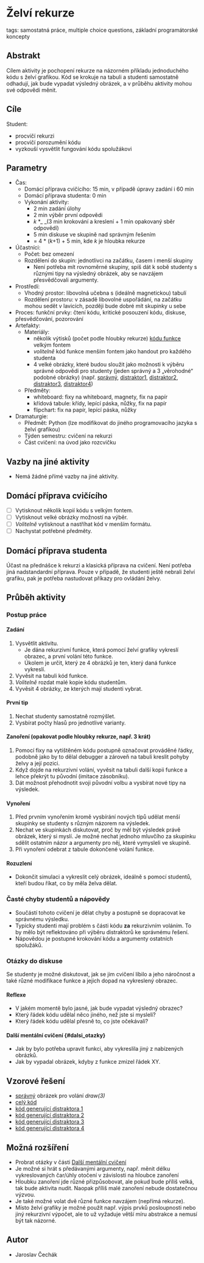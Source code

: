 # Želví rekurze

tags: samostatná práce, multiple choice questions, základní programátorské koncepty

## Abstrakt

Cílem aktivity je pochopení rekurze na názorném příkladu jednoduchého kódu s želví grafikou. Kód se krokuje na tabuli a studenti samostatně odhadují, jak bude vypadat výsledný obrázek, a v průběhu aktivity mohou své odpovědi měnit.

## Cíle

Student:

* procvičí rekurzi
* procvičí porozumění kódu
* vyzkouší vysvětlit fungování kódu spolužákovi

## Parametry

* Čas:
  * Domácí příprava cvičícího: 15 min, v případě úpravy zadání i 60 min
  * Domácí příprava studenta: 0 min
  * Vykonání aktivity: 
    * 2 min zadání úlohy
    * 2 min výběr první odpovědi
    * _k_ \*_ _\(3 min krokování a kreslení + 1 min opakovaný sběr odpovědí\)
    * 5 min diskuse ve skupině nad správným řešením
    * = 4 \* \(_k_+1\) + 5 min, kde _k_ je hloubka rekurze
* Účastníci:
  * Počet: bez omezení
  * Rozdělení do skupin: jednotlivci na začátku, časem i menší skupiny
    * Není potřeba mít rovnoměrné skupiny, spíš dát k sobě studenty s různými tipy na výsledný obrázek, aby se navzájem přesvědčovali argumenty.
* Prostředí:
  * Vhodný prostor: libovolná učebna s \(ideálně magnetickou\) tabulí
  * Rozdělení prostoru: v zásadě libovolné uspořádání, na začátku mohou sedět v lavicích, později bude dobré mít skupinky u sebe
* Proces: funkční prvky: čtení kódu, kritické posouzení kódu, diskuse, přesvědčování, pozorování
* Artefakty:
  * Materiály:
    * několik výtisků \(počet podle hloubky rekurze\) [kódu funkce](funkce.pdf) velkým fontem
    * _volitelně_ kód funkce menším fontem jako handout pro každého studenta
    * 4 velké obrázky, které budou sloužit jako možnosti k výběru správné odpovědi pro studenty \(jeden správný a 3 „věrohodné“ podobné obrázky\) \(např. [správný](strom_spravny.pdf), [distraktor1](strom_distraktor_1.pdf), [distraktor2](strom_distraktor_2.pdf), [distraktor3](strom_distraktor_3.pdf), [distraktor4](strom_distraktor_4.pdf)\)
  * Předměty:
    * whiteboard: fixy na whiteboard, magnety, fix na papír
    * křídová tabule: křídy, lepící páska, nůžky, fix na papír
    * flipchart: fix na papír, lepící páska, nůžky
* Dramaturgie:
  * Předmět: Python \(lze modifikovat do jiného programovacího jazyka s želví grafikou\)
  * Týden semestru: cvičení na rekurzi
  * Část cvičení: na úvod jako rozcvičku

## Vazby na jiné aktivity

* Nemá žádné přímé vazby na jiné aktivity.

## Domácí příprava cvičícího

* [ ] Vytisknout několik kopií kódu s velkým fontem.
* [ ] Vytisknout velké obrázky možností na výběr.
* [ ] _Volitelně_ vytisknout a nastříhat kód v menším formátu.
* [ ] Nachystat potřebné předměty.

## Domácí příprava studenta

Účast na přednášce k rekurzi a klasická příprava na cvičení. Není potřeba jiná nadstandardní příprava. Pouze v případě, že studenti ještě nebrali želví grafiku, pak je potřeba nastudovat příkazy pro ovládání želvy.

## Průběh aktivity

### Postup práce

#### Zadání

1. Vysvětlit aktivitu.
   * Je dána rekurzivní funkce, která pomocí želví grafiky vykreslí obrazec, a první volání této funkce.
   * Úkolem je určit, který ze 4 obrázků je ten, který daná funkce vykreslí.
2. Vyvěsit na tabuli kód funkce.
3. _Volitelně_ rozdat malé kopie kódu studentům.
4. Vyvěsit 4 obrázky, ze kterých mají studenti vybrat.

#### První tip

1. Nechat studenty samostatně rozmýšlet.
2. Vysbírat počty hlasů pro jednotlivé varianty.

#### Zanoření \(opakovat podle hloubky rekurze, např. 3 krát\)

1. Pomocí fixy na vytištěném kódu postupně označovat prováděné řádky, podobně jako by to dělal debugger a zároveň na tabuli kreslit pohyby želvy a její pozici.
2. Když dojde na rekurzivní volání, vyvěsit na tabuli další kopii funkce a lehce překrýt tu původní \(imitace zásobníku\).
3. Dát možnost přehodnotit svoji původní volbu a vysbírat nové tipy na výsledek.

#### Vynoření

1. Před prvním vynořením kromě vysbírání nových tipů udělat menší skupinky se studenty s různým názorem na výsledek.
2. Nechat ve skupinkách diskutovat, proč by měl být výsledek právě obrázek, který si myslí. Je možné nechat jednoho mluvčího za skupinku sdělit ostatním názor a argumenty pro něj, které vymysleli ve skupině.
3. Při vynoření odebrat z tabule dokončené volání funkce. 

#### Rozuzlení

* Dokončit simulaci a vykreslit celý obrázek, ideálně s pomocí studentů, kteří budou říkat, co by měla želva dělat.

### Časté chyby studentů a nápovědy

* Součástí tohoto cvičení je dělat chyby a postupně se dopracovat ke správnému výsledku.
* Typicky studenti mají problém s části kódu **za** rekurzivním voláním. To by mělo být reflektováno při výběru distraktorů ke správnému řešení. 
* Nápovědou je postupné krokování kódu a argumenty ostatních spolužáků.

### Otázky do diskuse

Se studenty je možné diskutovat, jak se jim cvičení líbilo a jeho náročnost a také různé modifikace funkce a jejich dopad na vykreslený obrazec.

#### Reflexe

* V jakém momentě bylo jasné, jak bude vypadat výsledný obrazec?
* Který řádek kódu udělal něco jiného, než jste si mysleli?
* Který řádek kódu udělal přesně to, co jste očekávali?

#### Další mentální cvičení {#dalsi_otazky}

* Jak by bylo potřeba upravit funkci, aby vykreslila jiný z nabízených obrázků.
* Jak by vypadal obrázek, kdyby z funkce zmizel řádek XY.

## Vzorové řešení

* [správný](strom_spravny.pdf) obrázek pro volání _draw\(3\)_ 
* [celý kód](strom_spravny.py)
* [kód generující distraktora 1](strom_distraktor_1.py)
* [kód generující distraktora 2](strom_distraktor_2.py)
* [kód generující distraktora 3](strom_distraktor_3.py)
* [kód generující distraktora 4](strom_distraktor_4.py)

## Možná rozšíření

* Probrat otázky v části [Další mentální cvičení](#dalsi_otazky)
* Je možné si hrát s předávanými argumenty, např. měnit délku vykreslovaných čar/úhly otočení v závislosti na hloubce zanoření 
* Hloubku zanoření jde různé přizpůsobovat, ale pokud bude příliš velká, tak bude aktivita nudit. Naopak příliš malé zanoření nebude dostatečnou výzvou.
* Je také možné volat dvě různé funkce navzájem \(nepřímá rekurze\).
* Místo želví grafiky je možné použít např. výpis prvků posloupnosti nebo jiný rekurzivní výpočet, ale to už vyžaduje větší míru abstrakce a nemusí být tak názorné.

## Autor

* Jaroslav Čechák
